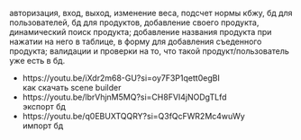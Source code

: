 <p>
  авторизация, вход, выход, изменение веса, подсчет нормы кбжу, бд для пользователей, бд для продуктов,
добавление своего продукта, динамический поиск продукта; добавление названия продукта при нажатии на него в таблице, в форму для добавления съеденного продукта; валидации и проверки на то, что такой продукт/пользователь уже есть в бд.
</p>
<ul>
  <li>
  https://youtu.be/iXdr2m68-GU?si=oy7F3P1qett0egBI  <br>
как скачать scene builder
  </li>
  <li>
  https://youtu.be/lbrVhjnM5MQ?si=CH8FVI4jNODgTLfd  <br>
экспорт бд
  </li>
  <li>
  https://youtu.be/q0EBUXTQQRY?si=Q3fQcFWR2Mc4wuWy  <br>
импорт бд
  </li>
</ul>
